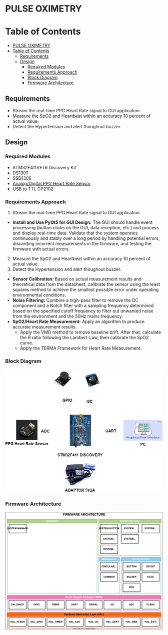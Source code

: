 # PULSE OXIMETRY

# Table of Contents
- [PULSE OXIMETRY](#pulse-oximetry)
- [Table of Contents](#table-of-contents)
  - [Requirements](#requirements)
  - [Design](#design)
    - [Required Modules](#required-modules)
    - [Requirements Approach](#requirements-approach)
    - [Block Diagram](#block-diagram)
    - [Firmware Architecture](#firmware-architecture)

<a id="#1-requirements"></a>

## Requirements

* Stream the real-time PPG Heart Rate signal to GUI application.
* Measure the SpO2 and Heartbeat within an accuracy 10 percent of actual value.
* Detect the Hypertension and alert thoughout buzzer.

<a id="#firmware-architecture"></a>

## Design

### Required Modules

* STM32F411VET6 Discovery Kit
* DS1307
* SSD1306
* [Analog/Digital PPG Heart Rate Sensor](https://hshop.vn/products/cam-bien-nhip-tim-dfrobot-gravity-analog-digital-ppg-heart-rate-sensor)
* USB to TTL CP2102 


### Requirements Approach
1. Stream the real-time PPG Heart Rate signal to GUI application.

* **Install and Use PyQt5 for GUI Design:** The GUI should handle event processing (button clicks on the GUI, data reception, etc.) and process and display real-time data. Validate that the system operates continuously and stably over a long period by handling potential errors, discarding incorrect measurements in the firmware, and testing the firmware with actual errors.
  
2. Measure the SpO2 and Heartbeat within an accuracy 10 percent of actual value.
3. Detect the Hypertension and alert thoughout buzzer.
* **Sensor Calibration:** Based on actual measurement results and theoretical data from the datasheet, calibrate the sensor using the least squares method to achieve the smallest possible error under operating environmental conditions.
* **Noise Filtering:** Combine a high-pass filter to remove the DC component and a Notch filter with a sampling frequency determined based on the specified cutoff frequency to filter out unwanted noise from the environment and the 50Hz mains frequency.
* **SpO2/Heart Rate Measurement:** Apply an algorithm to produce accurate measurement results.
  * Apply the VMD method to remove baseline drift. After that, calculate the R ratio following the Lambert-Law, then calibrate the SpO2 curve.
  * Apply the TERMA Framework for Heart Rate Measurement.

### Block Diagram

 <p align="center">
  <img src="./img/block_diagram.png" alt="Block Diagram" width="600" height="auto">
</p>

### Firmware Architecture

 <p align="center">
  <img src="./img/firmware_architecture.svg" alt="Firmware Architecture" width="600" height="auto">
</p>